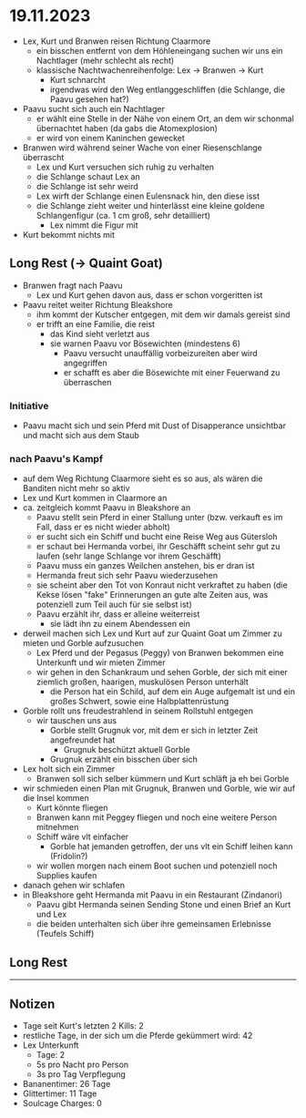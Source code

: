 # 19.11.2023
- Lex, Kurt und Branwen reisen Richtung Claarmore
	- ein bisschen entfernt von dem Höhleneingang suchen wir uns ein Nachtlager (mehr schlecht als recht)
	- klassische Nachtwachenreihenfolge: Lex -> Branwen -> Kurt
		- Kurt schnarcht
		- irgendwas wird den Weg entlanggeschliffen (die Schlange, die Paavu gesehen hat?)
- Paavu sucht sich auch ein Nachtlager
	- er wählt eine Stelle in der Nähe von einem Ort, an dem wir schonmal übernachtet haben (da gabs die Atomexplosion)
	- er wird von einem Kaninchen gewecket
- Branwen wird während seiner Wache von einer Riesenschlange überrascht
	- Lex und Kurt versuchen sich ruhig zu verhalten
	- die Schlange schaut Lex an
	- die Schlange ist sehr weird
	- Lex wirft der Schlange einen Eulensnack hin, den diese isst
	- die Schlange zieht weiter und hinterlässt eine kleine goldene Schlangenfigur (ca. 1 cm groß, sehr detailliert)
		- Lex nimmt die Figur mit
- Kurt bekommt nichts mit

## Long Rest (-> Quaint Goat)
- Branwen fragt nach Paavu
	- Lex und Kurt gehen davon aus, dass er schon vorgeritten ist
- Paavu reitet weiter Richtung Bleakshore
	- ihm kommt der Kutscher entgegen, mit dem wir damals gereist sind
	- er trifft an eine Familie, die reist
		- das Kind sieht verletzt aus
		- sie warnen Paavu vor Bösewichten (mindestens 6)
			- Paavu versucht unauffällig vorbeizureiten aber wird angegriffen
			- er schafft es aber die Bösewichte mit einer Feuerwand zu überraschen

### Initiative
- Paavu macht sich und sein Pferd mit Dust of Disapperance unsichtbar und macht sich aus dem Staub

### nach Paavu's Kampf
- auf dem Weg Richtung Claarmore sieht es so aus, als wären die Banditen nicht mehr so aktiv
- Lex und Kurt kommen in Claarmore an
- ca. zeitgleich kommt Paavu in Bleakshore an
	- Paavu stellt sein Pferd in einer Stallung unter (bzw. verkauft es im Fall, dass er es nicht wieder abholt)
	- er sucht sich ein Schiff und bucht eine Reise Weg aus Gütersloh
	- er schaut bei Hermanda vorbei, ihr Geschäfft scheint sehr gut zu laufen (sehr lange Schlange vor ihrem Geschäfft)
	- Paavu muss ein ganzes Weilchen anstehen, bis er dran ist
	- Hermanda freut sich sehr Paavu wiederzusehen
	- sie scheint aber den Tot von Konraut nicht verkraftet zu haben (die Kekse lösen "fake" Erinnerungen an gute alte Zeiten aus, was potenziell zum Teil auch für sie selbst ist)
	- Paavu erzählt ihr, dass er alleine weiterreist
		- sie lädt ihn zu einem Abendessen ein
- derweil machen sich Lex und Kurt auf zur Quaint Goat um Zimmer zu mieten und Gorble aufzusuchen
	- Lex Pferd und der Pegasus (Peggy) von Branwen bekommen eine Unterkunft und wir mieten Zimmer
	- wir gehen in den Schankraum und sehen Gorble, der sich mit einer ziemlich großen, haarigen, muskulösen Person unterhält
		- die Person hat ein Schild, auf dem ein Auge aufgemalt ist und ein großes Schwert, sowie eine Halbplattenrüstung
- Gorble rollt uns freudestrahlend in seinem Rollstuhl entgegen
	- wir tauschen uns aus
		- Gorble stellt Grugnuk vor, mit dem er sich in letzter Zeit angefreundet hat
			- Grugnuk beschützt aktuell Gorble
		- Grugnuk erzählt ein bisschen über sich
- Lex holt sich ein Zimmer
	- Branwen soll sich selber kümmern und Kurt schläft ja eh bei Gorble
- wir schmieden einen Plan mit Grugnuk, Branwen und Gorble, wie wir auf die Insel kommen
	- Kurt könnte fliegen
	- Branwen kann mit Peggey fliegen und noch eine weitere Person mitnehmen
	- Schiff wäre vlt einfacher
		- Gorble hat jemanden getroffen, der uns vlt ein Schiff leihen kann (Fridolin?)
	- wir wollen morgen nach einem Boot suchen und potenziell noch Supplies kaufen
- danach gehen wir schlafen
- in Bleakshore geht Hermanda mit Paavu in ein Restaurant (Zindanori)
	- Paavu gibt Hermanda seinen Sending Stone und einen Brief an Kurt und Lex
	- die beiden unterhalten sich über ihre gemeinsamen Erlebnisse (Teufels Schiff)

## Long Rest

---

## Notizen
- Tage seit Kurt's letzten 2 Kills: 2
- restliche Tage, in der sich um die Pferde gekümmert wird: 42
- Lex Unterkunft
	- Tage: 2
	- 5s pro Nacht pro Person
	- 3s pro Tag Verpflegung
- Bananentimer: 26 Tage
- Glittertimer: 11 Tage
- Soulcage Charges: 0